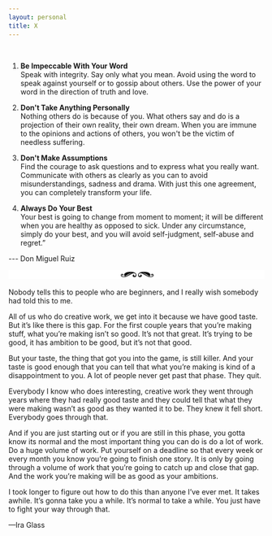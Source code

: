 ```yaml
---
layout: personal
title: X
---
```

<br>

1. **Be Impeccable With Your Word** <br>
Speak with integrity. Say only what you mean. Avoid using the word to speak against yourself or to gossip about others. Use the power of your word in the direction of truth and love. <br>

2. **Don't Take Anything Personally** <br>
Nothing others do is because of you. What others say and do is a projection of their own reality, their own dream. When you are immune to the opinions and actions of others, you won't be the victim of needless suffering. <br>

3. **Don't Make Assumptions** <br>
Find the courage to ask questions and to express what you really want. Communicate with others as clearly as you can to avoid misunderstandings, sadness and drama. With just this one agreement, you can completely transform your life. <br>

4. **Always Do Your Best** <br>
Your best is going to change from moment to moment; it will be different when you are healthy as opposed to sick. Under any circumstance, simply do your best, and you will avoid self-judgment, self-abuse and regret.” <br>

--- Don Miguel Ruiz

![separator](images/sep.png)

Nobody tells this to people who are beginners, and I really wish somebody had told this to me.

All of us who do creative work, we get into it because we have good taste. But it’s like there is this gap. For the first couple years that you’re making stuff, what you’re making isn’t so good. It’s not that great. It’s trying to be good, it has ambition to be good, but it’s not that good.

But your taste, the thing that got you into the game, is still killer. And your taste is good enough that you can tell that what you’re making is kind of a disappointment to you. A lot of people never get past that phase. They quit.

Everybody I know who does interesting, creative work they went through years where they had really good taste and they could tell that what they were making wasn’t as good as they wanted it to be. They knew it fell short. Everybody goes through that.

And if you are just starting out or if you are still in this phase, you gotta know its normal and the most important thing you can do is do a lot of work. Do a huge volume of work. Put yourself on a deadline so that every week or every month you know you’re going to finish one story. It is only by going through a volume of work that you’re going to catch up and close that gap. And the work you’re making will be as good as your ambitions.

I took longer to figure out how to do this than anyone I’ve ever met. It takes awhile. It’s gonna take you a while. It’s normal to take a while. You just have to fight your way through that.

—Ira Glass


